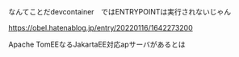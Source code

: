 なんてことだdevcontainer　ではENTRYPOINTは実行されないじゃん

https://obel.hatenablog.jp/entry/20220116/1642273200

Apache TomEEなるJakartaEE対応apサーバがあるとは

